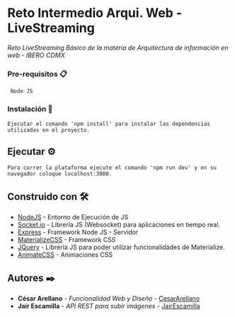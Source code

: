 # Reto Intermedio Arqui. Web - LiveStreaming

_Reto LiveStreaming Básico de la materia de Arquitectura de información en web - IBERO CDMX_

### Pre-requisitos 📋

```
 Node JS
```

### Instalación 🔧

```
Ejecutar el comando 'npm install' para instalar las dependencias utilizadas en el proyecto.
```

## Ejecutar ⚙️

```
Para correr la plataforma ejecute el comando 'npm run dev' y en su navegador coloque localhost:3000.
```

## Construido con 🛠️

* [NodeJS](https://nodejs.org/es/) - Entorno de Ejecución de JS
* [Socket.io](https://socket.io/) - Librería JS (Websocket) para aplicaciones en tiempo real. 
* [Express](https://expressjs.com/es/) - Framework Node JS - Servidor
* [MaterializeCSS](https://materializecss.com/) - Framework CSS
* [JQuery](https://jquery.com/) - Librería JS para poder utilizar funcionalidades de Materialize.
* [AnimateCSS](https://animate.style/) - Animaciones CSS

## Autores ✒️

* **César Arellano** - *Funcionalidad Web y Diseño* - [CesarArellano](https://github.com/CesarArellano)
* **Jair Escamilla** - *API REST para subir imágenes* - [JairEscamilla](https://github.com/JairEscamilla)